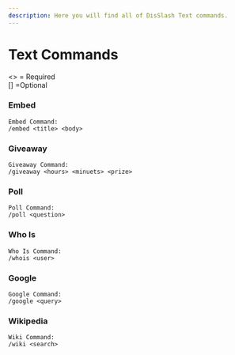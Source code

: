 ```yaml
---
description: Here you will find all of DisSlash Text commands.
---
```


# Text Commands

&lt;&gt; = Required  
\[\] =Optional

### Embed

```text
Embed Command:
/embed <title> <body>
```

### Giveaway

```text
Giveaway Command:
/giveaway <hours> <minuets> <prize>
```

### Poll

```text
Poll Command:
/poll <question>
```

### Who Is

```text
Who Is Command:
/whois <user>
```

### Google

```text
Google Command:
/google <query>
```

### Wikipedia

```text
Wiki Command:
/wiki <search>
```

